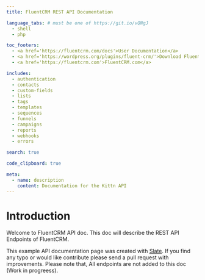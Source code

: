 ```yaml
---
title: FluentCRM REST API Documentation

language_tabs: # must be one of https://git.io/vQNgJ
  - shell
  - php

toc_footers:
  - <a href='https://fluentcrm.com/docs'>User Documentation</a>
  - <a href='https://wordpress.org/plugins/fluent-crm/'>Download FluentCRM</a>
  - <a href='https://fluentcrm.com'>FluentCRM.com</a>

includes:
  - authentication
  - contacts
  - custom-fields
  - lists
  - tags
  - templates
  - sequences
  - funnels
  - campaigns
  - reports
  - webhooks
  - errors

search: true

code_clipboard: true

meta:
  - name: description
    content: Documentation for the Kittn API
---
```


# Introduction

Welcome to FluentCRM API doc. This doc will describe the REST API Endpoints of FluentCRM.

This example API documentation page was created with [Slate](https://github.com/slatedocs/slate). If you find any typo or would like contribute please send a pull request with improvements. Please note that, All endpoints are not added to this doc (Work in progreess). 

